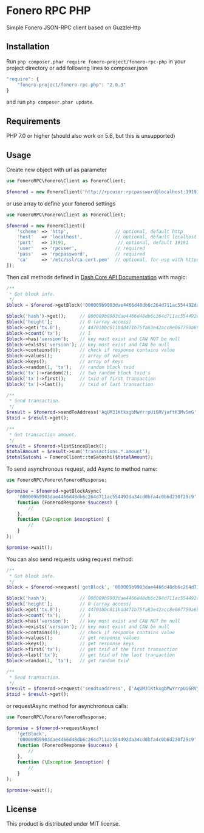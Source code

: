 # Fonero RPC PHP

Simple Fonero JSON-RPC client based on GuzzleHttp  

## Installation
Run ```php composer.phar require fonero-project/fonero-rpc-php``` in your project directory or add following lines to composer.json
```javascript
"require": {
    "fonero-project/fonero-rpc-php": "2.0.3"
}
```
and run ```php composer.phar update```.

## Requirements
PHP 7.0 or higher (should also work on 5.6, but this is unsupported)

## Usage
Create new object with url as parameter
```php
use FoneroRPC\Fonero\Client as FoneroClient;

$fonerod = new FoneroClient('http://rpcuser:rpcpassword@localhost:19191/');
```
or use array to define your fonerod settings
```php
use FoneroRPC\Fonero\Client as FoneroClient;

$fonerod = new FoneroClient([
    'scheme' => 'http',                 // optional, default http
    'host'   => 'localhost',            // optional, default localhost
    'port'   => 19191,                   // optional, default 19191
    'user'   => 'rpcuser',              // required
    'pass'   => 'rpcpassword',          // required
    'ca'     => '/etc/ssl/ca-cert.pem'  // optional, for use with https scheme
]);
```
Then call methods defined in [Dash Core API Documentation](https://dash-docs.github.io/en/developer-reference#dash-core-apis) with magic:
```php
/**
 * Get block info.
 */
$block = $fonerod->getBlock('000009b9903dae4466d48db6c264d711ac554492da34cd0bfa4c0b6d230f29c9');

$block('hash')->get();     // 000009b9903dae4466d48db6c264d711ac554492da34cd0bfa4c0b6d230f29c9
$block['height'];          // 0 (array access)
$block->get('tx.0');       // 44701bbc011bdd471b75fa83e42acc8e067759a69cdeef723df57181a33e5467
$block->count('tx');       // 1
$block->has('version');    // key must exist and CAN NOT be null
$block->exists('version'); // key must exist and CAN be null
$block->contains(0);       // check if response contains value
$block->values();          // array of values
$block->keys();            // array of keys
$block->random(1, 'tx');   // random block txid
$block('tx')->random(2);   // two random block txid's
$block('tx')->first();     // txid of first transaction
$block('tx')->last();      // txid of last transaction

/**
 * Send transaction.
 */
$result = $fonerod->sendToAddress('AqUM31KtkxgbMwYrrpUi6RVjaftK3Mv5mG', 0.1);
$txid = $result->get();

/**
 * Get transaction amount.
 */
$result = $fonerod->listSinceBlock();
$totalAmount = $result->sum('transactions.*.amount');
$totalSatoshi = FoneroClient::toSatoshi($totalAmount);
```
To send asynchronous request, add Async to method name:
```php
use FoneroRPC\Fonero\FonerodResponse;

$promise = $fonerod->getBlockAsync(
    '000009b9903dae4466d48db6c264d711ac554492da34cd0bfa4c0b6d230f29c9',
    function (FonerodResponse $success) {
        //
    },
    function (\Exception $exception) {
        //
    }
);

$promise->wait();
```

You can also send requests using request method:
```php
/**
 * Get block info.
 */
$block = $fonerod->request('getBlock', '000009b9903dae4466d48db6c264d711ac554492da34cd0bfa4c0b6d230f29c9');

$block('hash');            // 000009b9903dae4466d48db6c264d711ac554492da34cd0bfa4c0b6d230f29c9
$block['height'];          // 0 (array access)
$block->get('tx.0');       // 44701bbc011bdd471b75fa83e42acc8e067759a69cdeef723df57181a33e5467
$block->count('tx');       // 1
$block->has('version');    // key must exist and CAN NOT be null
$block->exists('version'); // key must exist and CAN be null
$block->contains(0);       // check if response contains value
$block->values();          // get response values
$block->keys();            // get response keys
$block->first('tx');       // get txid of the first transaction
$block->last('tx');        // get txid of the last transaction
$block->random(1, 'tx');   // get random txid

/**
 * Send transaction.
 */
$result = $fonerod->request('sendtoaddress', ['AqUM31KtkxgbMwYrrpUi6RVjaftK3Mv5mG', 0.06]);
$txid = $result->get();

```
or requestAsync method for asynchronous calls:
```php
use FoneroRPC\Fonero\FonerodResponse;

$promise = $fonerod->requestAsync(
    'getBlock',
    '000009b9903dae4466d48db6c264d711ac554492da34cd0bfa4c0b6d230f29c9',
    function (FonerodResponse $success) {
        //
    },
    function (\Exception $exception) {
        //
    }
);

$promise->wait();
```

## License

This product is distributed under MIT license.
